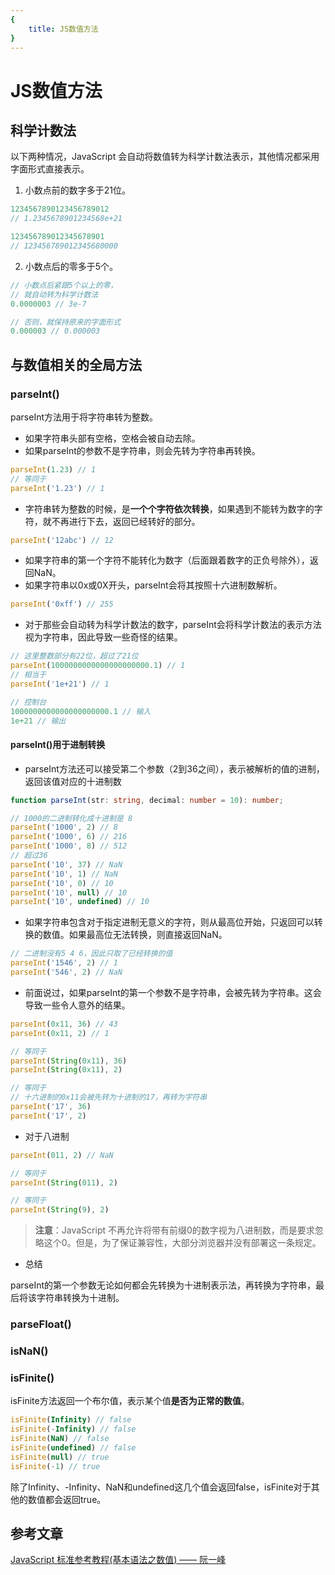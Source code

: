```yaml
---
{
    title: JS数值方法
}
---
```

# JS数值方法

## 科学计数法

以下两种情况，JavaScript 会自动将数值转为科学计数法表示，其他情况都采用字面形式直接表示。
1. 小数点前的数字多于21位。

```js
1234567890123456789012
// 1.2345678901234568e+21

123456789012345678901
// 123456789012345680000
```
2. 小数点后的零多于5个。

```js
// 小数点后紧跟5个以上的零，
// 就自动转为科学计数法
0.0000003 // 3e-7

// 否则，就保持原来的字面形式
0.000003 // 0.000003
```

## 与数值相关的全局方法
### parseInt()

parseInt方法用于将字符串转为整数。
- 如果字符串头部有空格，空格会被自动去除。
- 如果parseInt的参数不是字符串，则会先转为字符串再转换。

```js
parseInt(1.23) // 1
// 等同于
parseInt('1.23') // 1
```

- 字符串转为整数的时候，是**一个个字符依次转换**，如果遇到不能转为数字的字符，就不再进行下去，返回已经转好的部分。

```js
parseInt('12abc') // 12
```

- 如果字符串的第一个字符不能转化为数字（后面跟着数字的正负号除外），返回NaN。
- 如果字符串以0x或0X开头，parseInt会将其按照十六进制数解析。

```js
parseInt('0xff') // 255
```

- 对于那些会自动转为科学计数法的数字，parseInt会将科学计数法的表示方法视为字符串，因此导致一些奇怪的结果。

```js
// 这里整数部分有22位，超过了21位
parseInt(1000000000000000000000.1) // 1
// 相当于
parseInt('1e+21') // 1

// 控制台
1000000000000000000000.1 // 输入
1e+21 // 输出
```

#### parseInt()用于进制转换
- parseInt方法还可以接受第二个参数（2到36之间），表示被解析的值的进制，返回该值对应的十进制数

```ts
function parseInt(str: string, decimal: number = 10): number;

// 1000的二进制转化成十进制是 8
parseInt('1000', 2) // 8
parseInt('1000', 6) // 216
parseInt('1000', 8) // 512
// 超过36
parseInt('10', 37) // NaN
parseInt('10', 1) // NaN
parseInt('10', 0) // 10
parseInt('10', null) // 10
parseInt('10', undefined) // 10
```

- 如果字符串包含对于指定进制无意义的字符，则从最高位开始，只返回可以转换的数值。如果最高位无法转换，则直接返回NaN。

```js
// 二进制没有5 4 6，因此只取了已经转换的值
parseInt('1546', 2) // 1
parseInt('546', 2) // NaN
```

- 前面说过，如果parseInt的第一个参数不是字符串，会被先转为字符串。这会导致一些令人意外的结果。

```js
parseInt(0x11, 36) // 43
parseInt(0x11, 2) // 1

// 等同于
parseInt(String(0x11), 36)
parseInt(String(0x11), 2)

// 等同于
// 十六进制的0x11会被先转为十进制的17，再转为字符串
parseInt('17', 36)
parseInt('17', 2)
```

- 对于八进制

```js
parseInt(011, 2) // NaN

// 等同于
parseInt(String(011), 2)

// 等同于
parseInt(String(9), 2)
```

> **注意**：JavaScript 不再允许将带有前缀0的数字视为八进制数，而是要求忽略这个0。但是，为了保证兼容性，大部分浏览器并没有部署这一条规定。

- 总结

parseInt的第一个参数无论如何都会先转换为十进制表示法，再转换为字符串，最后将该字符串转换为十进制。

### parseFloat()

### isNaN()

### isFinite()
isFinite方法返回一个布尔值，表示某个值**是否为正常的数值**。

```js
isFinite(Infinity) // false
isFinite(-Infinity) // false
isFinite(NaN) // false
isFinite(undefined) // false
isFinite(null) // true
isFinite(-1) // true
```

除了Infinity、-Infinity、NaN和undefined这几个值会返回false，isFinite对于其他的数值都会返回true。

## 参考文章

[JavaScript 标准参考教程(基本语法之数值) —— 阮一峰](https://wangdoc.com/javascript/types/number.html)
